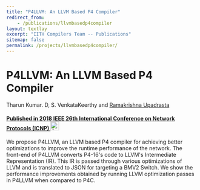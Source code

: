 ```yaml
---
title: "P4LLVM: An LLVM Based P4 Compiler"
redirect_from:
    - /publications/llvmbasedp4compiler
layout: textlay
excerpt: "IITH Compilers Team -- Publications"
sitemap: false
permalink: /projects/llvmbasedp4compiler/
---
```



<div class="container-fluid" style="height:100%; width:100%"> 
<h1>P4LLVM: An LLVM Based P4 Compiler</h1>
<p>Tharun Kumar. D, S. VenkataKeerthy and <a href="https://www.iith.ac.in/~ramakrishna" target="_blank">Ramakrishna Upadrasta</p>
<h4> Published in <a href="https://ieeexplore.ieee.org/document/8526847">2018 IEEE 26th International Conference on Network Protocols (ICNP)
</a> 
 
 
 <a href= "https://github.com/IITH-Compilers/P4LLVM" target="_blank">
 <img class="dp-img" alt="OpenMp_Github" src="https://github.githubassets.com/favicons/favicon.svg" width="23px" height="23px" />
 </a> 
 </h4>
 
<p> We propose P4LLVM, an LLVM based P4 compiler for achieving better optimizations to improve the runtime performance of the network. The front-end of P4LLVM converts P4-16's code to LLVM's Intermediate Representation (IR). This IR is passed through various optimizations of LLVM and is translated to JSON for targeting a BMV2 Switch. We show the performance improvements obtained by running LLVM optimization passes in P4LLVM when compared to P4C.</p>
<br>
</div>
